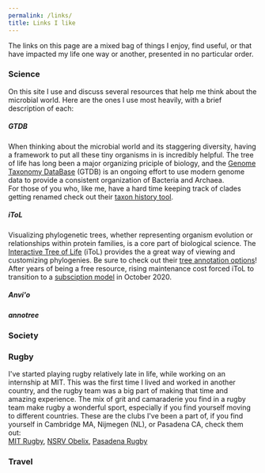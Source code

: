 ```yaml
---
permalink: /links/
title: Links I like
--- 
```

The links on this page are a mixed bag of things I enjoy, find useful, or that have impacted my life one way or another, presented in no particular order. 

### Science  
On this site I use and discuss several resources that help me think about the microbial world. Here are the ones I use most heavily, with a brief description of each:

##### GTDB  
When thinking about the microbial world and its staggering diversity, having a framework to put all these tiny organisms in is incredibly helpful.
The tree of life has long been a major organizing priciple of biology, 
and the [Genome Taxonomy DataBase](https://gtdb.ecogenomic.org/) (GTDB) is an ongoing effort to use modern genome data to provide a consistent organization of Bacteria and Archaea.  
For those of you who, like me, have a hard time keeping track of clades getting renamed check out their [taxon history tool](https://gtdb.ecogenomic.org/taxon_history/).
  
##### iToL  
Visualizing phylogenetic trees, whether representing organism evolution or relationships within protein families, is a core part of biological science. 
The [Interactive Tree of Life](https://itol.embl.de/) (iToL) provides the a great way of viewing and customizing phylogenies. 
Be sure to check out their [tree annotation options](https://itol.embl.de/help.cgi#annot)!  
After years of being a free resource, rising maintenance cost forced iToL to transition to a [subsciption model](https://itol.embl.de/infoReg.cgi?f=a) in October 2020.  
   
##### Anvi'o  
  
 
##### annotree  


### Society 


### Rugby
I've started playing rugby relatively late in life, while working on an internship at MIT. 
This was the first time I lived and worked in another country, and the rugby team was a big part of making that time and amazing experience. 
The mix of grit and camaraderie you find in a rugby team make rugby a wonderful sport, especially if you find yourself moving to different countries.
These are the clubs I've been a part of, if you find yourself in Cambridge MA, Nijmegen (NL), or Pasadena CA, check them out:    
[MIT Rugby](http://rugby.mit.edu/), [NSRV Obelix](http://www.nsrvobelix.nl/), [Pasadena Rugby](https://www.pasadenarfc.com/)  

### Travel


